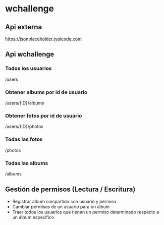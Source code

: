 # wchallenge

## Api externa 
https://jsonplaceholder.typicode.com

## Api wchallenge

### Todos los usuarios
/users
### Obtener albums por id de usuario
/users/{ID}/albums
### Obtener fotos por id de usuario
/users/{ID}/photos
### Todas las fotos
/photos
### Todas las albums
/albums

## Gestión de permisos (Lectura / Escritura)
- Registrar album compartido con usuario y permiso
- Cambiar permisos de un usuario para un album
- Traer todos los usuarios que tienen un permiso determinado respecto a un álbum específico

